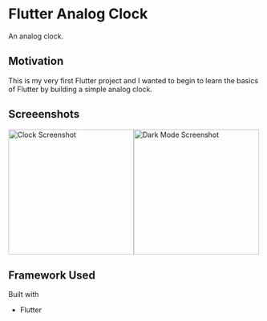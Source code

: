 # Flutter Analog Clock

An analog clock.

## Motivation
This is my very first Flutter project and I wanted to begin to learn the basics of Flutter by building a simple analog clock.


## Screeenshots
<img src="https://user-images.githubusercontent.com/54568364/91614806-13a0cd80-e937-11ea-8f33-1251df41e152.PNG" alt="Clock Screenshot" width="250"/><img src="https://user-images.githubusercontent.com/54568364/91614894-44810280-e937-11ea-8698-b37d3714c452.PNG" alt="Dark Mode Screenshot" width="250"/>



## Framework Used
Built with
- Flutter
